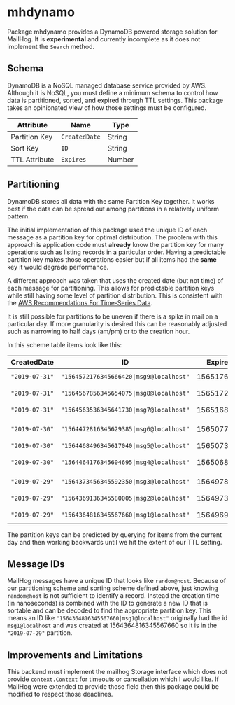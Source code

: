 # mhdynamo

Package mhdynamo provides a DynamoDB powered storage solution for MailHog. It
is **experimental** and currently incomplete as it does not implement the
`Search` method.

## Schema

DynamoDB is a NoSQL managed database service provided by AWS. Although it is
NoSQL, you must define a minimum schema to control how data is partitioned,
sorted, and expired through TTL settings. This package takes an opinionated
view of how those settings must be configured.

| Attribute     | Name          | Type   |
|---------------|---------------|--------|
| Partition Key | `CreatedDate` | String |
| Sort Key      | `ID`          | String |
| TTL Attribute | `Expires`     | Number |

## Partitioning

DynamoDB stores all data with the same Partition Key together. It works best if
the data can be spread out among partitions in a relatively uniform pattern.

The initial implementation of this package used the unique ID of each message
as a partition key for optimal distribution. The problem with this approach is
application code must **already** know the partition key for many operations
such as listing records in a particular order. Having a predictable partition
key makes those operations easier but if all items had the **same** key it
would degrade performance.

A different approach was taken that uses the created date (but not time) of
each message for partitioning. This allows for predictable partition keys while
still having some level of partition distribution. This is consistent with the
[AWS Recommendations For Time-Series Data](https://docs.aws.amazon.com/amazondynamodb/latest/developerguide/bp-time-series.html).

It is still possible for partitions to be uneven if there is a spike in mail on
a particular day. If more granularity is desired this can be reasonably
adjusted such as narrowing to half days (am/pm) or to the creation hour.

In this scheme table items look like this:

| CreatedDate    | ID                                      | Expires    | Msg              |
|----------------|-----------------------------------------|------------|------------------|
| `"2019-07-31"` | `"1564572176345666420\|msg9@localhost"` | 1565176976 | `{message data}` |
| `"2019-07-31"` | `"1564567856345654075\|msg8@localhost"` | 1565172656 | `{message data}` |
| `"2019-07-31"` | `"1564563536345641730\|msg7@localhost"` | 1565168336 | `{message data}` |
|                |                                         |            |                  |
| `"2019-07-30"` | `"1564472816345629385\|msg6@localhost"` | 1565077616 | `{message data}` |
| `"2019-07-30"` | `"1564468496345617040\|msg5@localhost"` | 1565073296 | `{message data}` |
| `"2019-07-30"` | `"1564464176345604695\|msg4@localhost"` | 1565068976 | `{message data}` |
|                |                                         |            |                  |
| `"2019-07-29"` | `"1564373456345592350\|msg3@localhost"` | 1564978256 | `{message data}` |
| `"2019-07-29"` | `"1564369136345580005\|msg2@localhost"` | 1564973936 | `{message data}` |
| `"2019-07-29"` | `"1564364816345567660\|msg1@localhost"` | 1564969616 | `{message data}` |

The partition keys can be predicted by querying for items from the current day
and then working backwards until we hit the extent of our TTL setting.

## Message IDs

MailHog messages have a unique ID that looks like `random@host`. Because of our
partitioning scheme and sorting scheme defined above, just knowing
`random@host` is not sufficient to identify a record. Instead the creation time
(in nanoseconds) is combined with the ID to generate a new ID that is sortable
and can be decoded to find the appropriate partition key. This means an ID like
`"1564364816345567660|msg1@localhost"` originally had the id `msg1@localhost`
and was created at 1564364816345567660 so it is in the `"2019-07-29"` partition.

## Improvements and Limitations

This backend must implement the mailhog Storage interface which does not
provide `context.Context` for timeouts or cancellation which I would like. If
MailHog were extended to provide those field then this package could be
modified to respect those deadlines.
